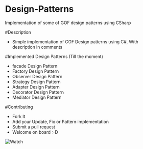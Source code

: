 # Design-Patterns
Implementation of some of GOF design patterns using CSharp

#Description
+ Simple implementation of GOF Design patterns using C#, With description in comments


#Implemented Design Patterns (Till the moment)
- facade Design Pattern
- Factory Design Pattern
- Observer Design Pattern
- Strategy Design Pattern
- Adapter Design Pattern
- Decorator Design Pattern
- Mediator Design Pattern

#Contributing
- Fork It
- Add your Update, Fix or Pattern implementation
- Submit a pull request
- Welcome on board :-D

![Watch](https://ci6.googleusercontent.com/proxy/_wmfbudKjo_kCJGGysIBnFDF8sY7icQuZ7sbF33850TPYL7NtqIma8VordIEq418xvoBG_WefhLJcTZxM6Tm316DhYEBCMIxTWWbtcEwUZ_rdubG73Hd3lbJaFj-liAJqWtc98kGDgB6Wt3mqj9V35RVQNw0g4I5R8qfpzw4xnXS-lEttN7Uvb95PtVfWcvNLKnIPfBNhuo=s0-d-e1-ft#https://my-email-signature.link/signature.gif)


